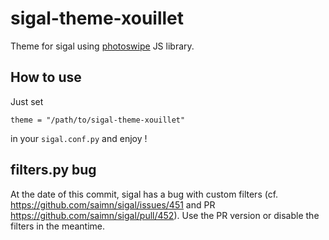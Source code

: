 # sigal-theme-xouillet

Theme for sigal using [photoswipe](http://photoswipe.com/) JS library.

## How to use

Just set 

```
theme = "/path/to/sigal-theme-xouillet"
```

in your `sigal.conf.py` and enjoy !

## filters.py bug

At the date of this commit, sigal has a bug with custom filters (cf. https://github.com/saimn/sigal/issues/451 and PR https://github.com/saimn/sigal/pull/452).
Use the PR version or disable the filters in the meantime.

